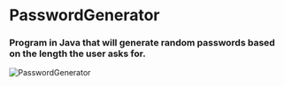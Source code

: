 # PasswordGenerator

### Program in Java that will generate random passwords based on the length the user asks for.

![PasswordGenerator](https://user-images.githubusercontent.com/85533331/227057694-ef9f61cc-5987-48af-a924-e80557a5081f.jpg)
